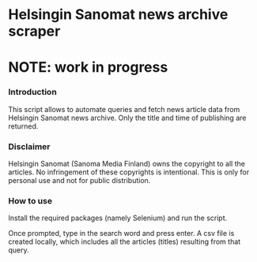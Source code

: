 # Helsingin Sanomat news archive scraper

# NOTE: work in progress

### Introduction

This script allows to automate queries and fetch news article data from Helsingin Sanomat news archive. Only the title and time of publishing are returned.


### Disclaimer

Helsingin Sanomat (Sanoma Media Finland) owns the copyright to all the articles. No infringement of these copyrights is intentional. This is only for personal use and not for public distribution.


### How to use

Install the required packages (namely Selenium) and run the script.

Once prompted, type in the search word and press enter. A csv file is created locally, which includes all the articles (titles) resulting from that query.




